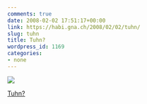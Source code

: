 ```yaml
---
comments: true
date: 2008-02-02 17:51:17+00:00
link: https://habi.gna.ch/2008/02/02/tuhn/
slug: tuhn
title: Tuhn?
wordpress_id: 1169
categories:
- none
---
```



 [![](https://static.flickr.com/2269/2237251548_0bb6f5580e_m.jpg)](https://www.flickr.com/photos/habi/2237251548/)
   

 
  [Tuhn?](https://www.flickr.com/photos/habi/2237251548/)
    

 




  

